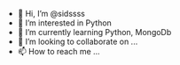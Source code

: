 - 👋 Hi, I’m @sidssss
- 👀 I’m interested in Python
- 🌱 I’m currently learning Python, MongoDb
- 💞️ I’m looking to collaborate on ...
- 📫 How to reach me ...

<!---
sid is a ✨ special ✨ repository because its `README.md` (this file) appears on your GitHub profile.
You can click the Preview link to take a look at your changes.
--->
